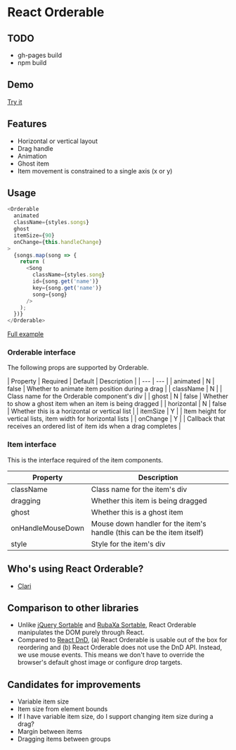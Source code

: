 # React Orderable
## TODO
- gh-pages build
- npm build

## Demo
[Try it](http://clariussystems.github.io/react-orderable)

## Features
- Horizontal or vertical layout
- Drag handle
- Animation
- Ghost item
- Item movement is constrained to a single axis (x or y)

## Usage
```javascript
<Orderable
  animated
  className={styles.songs}
  ghost
  itemSize={90}
  onChange={this.handleChange}
>
  {songs.map(song => {
    return (
      <Song
        className={styles.song}
        id={song.get('name')}
        key={song.get('name')}
        song={song}
      />
    );
  })}
</Orderable>
```

[Full example](https://github.com/clariussystems/react-orderable/blob/master/app/welcome/containers/Welcome.js)

### Orderable interface

The following props are supported by Orderable.

| Property | Required | Default | Description |
| --- | --- |
| animated | N | false | Whether to animate item position during a drag |
| className | N | | Class name for the Orderable component's div |
| ghost | N | false | Whether to show a ghost item when an item is being dragged |
| horizontal | N | false | Whether this is a horizontal or vertical list |
| itemSize | Y | | Item height for vertical lists, item width for horizontal lists |
| onChange | Y | | Callback that receives an ordered list of item ids when a drag completes |

### Item interface

This is the interface required of the item components.

| Property | Description |
| --- | --- |
| className | Class name for the item's div |
| dragging | Whether this item is being dragged |
| ghost | Whether this is a ghost item |
| onHandleMouseDown | Mouse down handler for the item's handle (this can be the item itself) |
| style | Style for the item's div |

## Who's using React Orderable?
- [Clari](http://www.clari.com)

## Comparison to other libraries
- Unlike [jQuery Sortable](https://jqueryui.com/sortable) and [RubaXa Sortable](https://github.com/RubaXa/Sortable), React Orderable manipulates the DOM purely through React.
- Compared to [React DnD](https://github.com/gaearon/react-dnd), (a) React Orderable is usable out of the box for reordering and (b) React Orderable does not use the DnD API. Instead, we use mouse events. This means we don't have to override the browser's default ghost image or configure drop targets.

## Candidates for improvements
- Variable item size
- Item size from element bounds
- If I have variable item size, do I support changing item size during a drag?
- Margin between items
- Dragging items between groups

